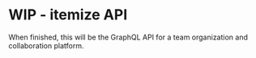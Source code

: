 # WIP - itemize API

When finished, this will be the GraphQL API for a team organization and collaboration platform.

